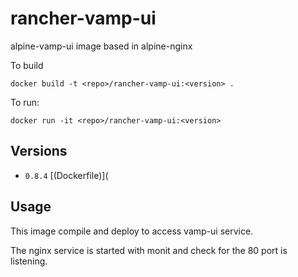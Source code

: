 rancher-vamp-ui
==============

alpine-vamp-ui image based in alpine-nginx

To build

```
docker build -t <repo>/rancher-vamp-ui:<version> .
```

To run:

```
docker run -it <repo>/rancher-vamp-ui:<version> 
```

## Versions

- `0.8.4` [(Dockerfile)](

## Usage

This image compile and deploy to access vamp-ui service. 

The nginx service is started with monit and check for the 80 port is listening.

